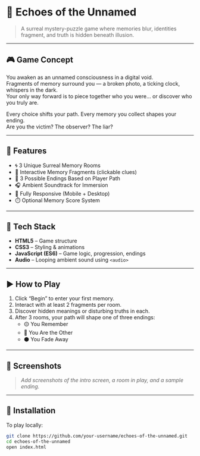 # 🧩 Echoes of the Unnamed

> A surreal mystery-puzzle game where memories blur, identities fragment, and truth is hidden beneath illusion.

---

## 🎮 Game Concept

You awaken as an unnamed consciousness in a digital void.  
Fragments of memory surround you — a broken photo, a ticking clock, whispers in the dark.  
Your only way forward is to piece together who you were... or discover who you truly are.

Every choice shifts your path. Every memory you collect shapes your ending.  
Are you the victim? The observer? The liar?

---

## 🧠 Features

- 🌀 3 Unique Surreal Memory Rooms  
- 🧩 Interactive Memory Fragments (clickable clues)  
- 🧠 3 Possible Endings Based on Player Path  
- 🎧 Ambient Soundtrack for Immersion  
- 📱 Fully Responsive (Mobile + Desktop)  
- ⏱️ Optional Memory Score System

---

## 🔧 Tech Stack

- **HTML5** – Game structure  
- **CSS3** – Styling & animations  
- **JavaScript (ES6)** – Game logic, progression, endings  
- **Audio** – Looping ambient sound using `<audio>`

---

## ▶️ How to Play

1. Click “Begin” to enter your first memory.
2. Interact with at least 2 fragments per room.
3. Discover hidden meanings or disturbing truths in each.
4. After 3 rooms, your path will shape one of three endings:
   - 🟡 You Remember
   - 🔴 You Are the Other
   - ⚫ You Fade Away

---

## 📸 Screenshots

> _Add screenshots of the intro screen, a room in play, and a sample ending._

---

## 📁 Installation

To play locally:

```bash
git clone https://github.com/your-username/echoes-of-the-unnamed.git
cd echoes-of-the-unnamed
open index.html
